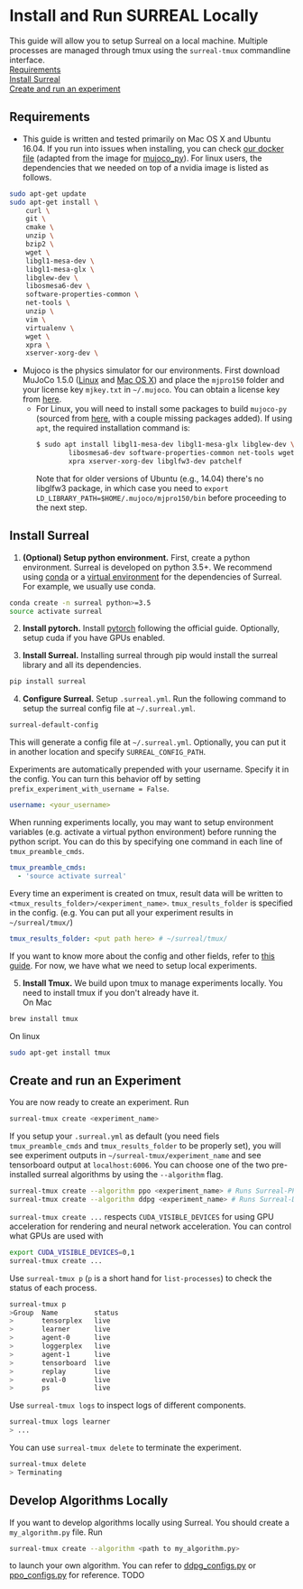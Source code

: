 # Install and Run SURREAL Locally
This guide will allow you to setup Surreal on a local machine. Multiple processes are managed through tmux using the `surreal-tmux` commandline interface.  
[Requirements](#requirements)  
[Install Surreal](#install-surreal)  
[Create and run an experiment](#Create-and-run-an-experiment)  

## Requirements
* This guide is written and tested primarily on Mac OS X and Ubuntu 16.04. If you run into issues when installing, you can check [our docker file](docker/Dockerfile-nvidia) (adapted from the image for [mujoco_py](https://github.com/openai/mujoco-py)). For linux users, the dependencies that we needed on top of a nvidia image is listed as follows.
```bash
sudo apt-get update
sudo apt-get install \
    curl \
    git \
    cmake \
    unzip \
    bzip2 \
    wget \
    libgl1-mesa-dev \
    libgl1-mesa-glx \
    libglew-dev \
    libosmesa6-dev \
    software-properties-common \
    net-tools \
    unzip \
    vim \
    virtualenv \
    wget \
    xpra \
    xserver-xorg-dev \
```

* Mujoco is the physics simulator for our environments. First download MuJoCo 1.5.0 ([Linux](https://www.roboti.us/download/mjpro150_linux.zip) and [Mac OS X](https://www.roboti.us/download/mjpro150_osx.zip)) and place the `mjpro150` folder and your license key `mjkey.txt` in `~/.mujoco`. You can obtain a license key from [here](https://www.roboti.us/license.html).
   - For Linux, you will need to install some packages to build `mujoco-py` (sourced from [here](https://github.com/openai/mujoco-py/blob/master/Dockerfile), with a couple missing packages added). If using `apt`, the required installation command is:
     ```sh
     $ sudo apt install libgl1-mesa-dev libgl1-mesa-glx libglew-dev \
             libosmesa6-dev software-properties-common net-tools wget \
             xpra xserver-xorg-dev libglfw3-dev patchelf
     ```
     Note that for older versions of Ubuntu (e.g., 14.04) there's no libglfw3 package, in which case you need to `export LD_LIBRARY_PATH=$HOME/.mujoco/mjpro150/bin` before proceeding to the next step.

## Install Surreal
1. **(Optional) Setup python environment.** First, create a python environment. Surreal is developed on python 3.5+. We recommend using [conda](https://conda.io/docs/user-guide/install/index.html) or a [virtual environment](https://virtualenv.pypa.io/en/stable/) for the dependencies of Surreal. For example, we usually use conda.
```bash
conda create -n surreal python>=3.5
source activate surreal
```

2. **Install pytorch.** Install [pytorch](https://pytorch.org/get-started/locally/) following the official guide. Optionally, setup cuda if you have GPUs enabled.

3. **Install Surreal.** Installing surreal through pip would install the surreal library and all its dependencies.
```bash
pip install surreal
```

4. **Configure Surreal.** Setup `.surreal.yml`. Run the following command to setup the surreal config file at `~/.surreal.yml`. 
```bash
surreal-default-config
```

This will generate a config file at `~/.surreal.yml`. Optionally, you can put it in another location and specify `SURREAL_CONFIG_PATH`. 

Experiments are automatically prepended with your username. Specify it in the config. You can turn this behavior off by setting `prefix_experiment_with_username = False`.

```yaml
username: <your_username>
```

When running experiments locally, you may want to setup environment variables (e.g. activate a virtual python environment) before running the python script. You can do this by specifying one command in each line of 
`tmux_preamble_cmds`.

```yaml
tmux_preamble_cmds:
  - 'source activate surreal'
```

Every time an experiment is created on tmux, result data will be written to `<tmux_results_folder>/<experiment_name>`. `tmux_results_folder` is specified in the config. (e.g. You can put all your experiment results in `~/surreal/tmux/`)

```yaml
tmux_results_folder: <put path here> # ~/surreal/tmux/
```

If you want to know more about the config and other fields, refer to [this guide](yaml_config.md). For now, we have what we need to setup local experiments.

5. **Install Tmux.** We build upon tmux to manage experiments locally. You need to install tmux if you don't already have it.  
On Mac
```bash
brew install tmux
```
On linux
```bash
sudo apt-get install tmux
```

## Create and run an Experiment
You are now ready to create an experiment. Run
```bash
surreal-tmux create <experiment_name>
```
If you setup your `.surreal.yml` as default (you need fiels `tmux_preamble_cmds` and `tmux_results_folder` to be properly set), you will see experiment outputs in `~/surreal-tmux/experiment_name` and see tensorboard output at `localhost:6006`. You can choose one of the two pre-installed surreal algorithms by using the `--algorithm` flag.
```bash
surreal-tmux create --algorithm ppo <experiment_name> # Runs Surreal-PPO
surreal-tmux create --algorithm ddpg <experiment_name> # Runs Surreal-DDPG
```
`surreal-tmux create ...` respects `CUDA_VISIBLE_DEVICES` for using GPU acceleration for rendering and neural network acceleration. You can control what GPUs are used with
```bash
export CUDA_VISIBLE_DEVICES=0,1
surreal-tmux create ...
```

Use `surreal-tmux p` (`p` is a short hand for `list-processes`) to check the status of each process.
```bash
surreal-tmux p
>Group  Name         status  
>       tensorplex   live    
>       learner      live    
>       agent-0      live    
>       loggerplex   live    
>       agent-1      live    
>       tensorboard  live    
>       replay       live    
>       eval-0       live    
>       ps           live  
```

Use `surreal-tmux logs` to inspect logs of different components.
```bash
surreal-tmux logs learner
> ...
```

You can use `surreal-tmux delete` to terminate the experiment.
```bash
surreal-tmux delete
> Terminating
```

## Develop Algorithms Locally
If you want to develop algorithms locally using Surreal. You should create a `my_algorithm.py` file. Run
```bash
surreal-tmux create --algorithm <path to my_algorithm.py>
```
to launch your own algorithm. You can refer to [ddpg_configs.py](../) or [ppo_configs.py](../surreal/main/ppo_configs.py) for reference. TODO

